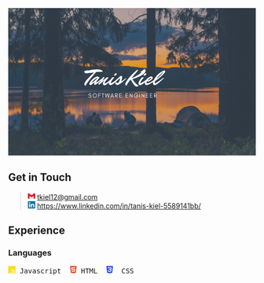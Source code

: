 <img src='./assets/banners/Script Camping Facebook Cover.png' height="300" width="600">

## Get in Touch

> <img alt="Gmail" src="./assets/logos/gmail.svg" height="15" width="15"/>  tkiel12@gmail.com <br />
> <img alt="Linked In" src="./assets/logos/linkedin.svg" height="15" width="15"/> https://www.linkedin.com/in/tanis-kiel-5589141bb/

## Experience

### Languages

<pre>
<img alt="Javascript" src="./assets/logos/javascript.svg" height="15" width="15"/> Javascript  <img alt="HTML" src="./assets/logos/html5.svg" height="15" width="15"/> HTML  <img alt="CSS" src="./assets/logos/css3.svg" height="15" width="15"/>  CSS
</pre>

<!--
**TanisTanis/TanisTanis** is a ✨ _special_ ✨ repository because its `README.md` (this file) appears on your GitHub profile.

Here are some ideas to get you started:

- 🔭 I’m currently working on ...
- 🌱 I’m currently learning ...
- 👯 I’m looking to collaborate on ...
- 🤔 I’m looking for help with ...
- 💬 Ask me about ...
- 📫 How to reach me: ...
- 😄 Pronouns: ...
- ⚡ Fun fact: ...
-->
